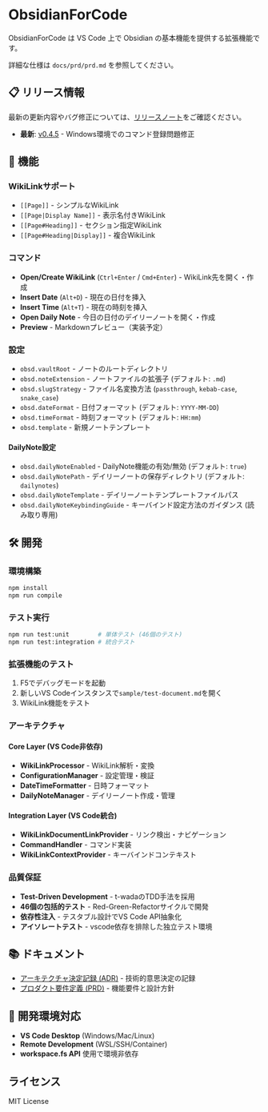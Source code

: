 # ObsidianForCode

ObsidianForCode は VS Code 上で Obsidian の基本機能を提供する拡張機能です。

詳細な仕様は `docs/prd/prd.md` を参照してください。

## 📋 リリース情報

最新の更新内容やバグ修正については、[リリースノート](./docs/releases/)をご確認ください。

- **最新**: [v0.4.5](./docs/releases/v0.4.5.md) - Windows環境でのコマンド登録問題修正

## 🚀 機能

### WikiLinkサポート
- `[[Page]]` - シンプルなWikiLink
- `[[Page|Display Name]]` - 表示名付きWikiLink  
- `[[Page#Heading]]` - セクション指定WikiLink
- `[[Page#Heading|Display]]` - 複合WikiLink

### コマンド
- **Open/Create WikiLink** (`Ctrl+Enter` / `Cmd+Enter`) - WikiLink先を開く・作成
- **Insert Date** (`Alt+D`) - 現在の日付を挿入
- **Insert Time** (`Alt+T`) - 現在の時刻を挿入
- **Open Daily Note** - 今日の日付のデイリーノートを開く・作成
- **Preview** - Markdownプレビュー（実装予定）

### 設定
- `obsd.vaultRoot` - ノートのルートディレクトリ
- `obsd.noteExtension` - ノートファイルの拡張子 (デフォルト: `.md`)
- `obsd.slugStrategy` - ファイル名変換方法 (`passthrough`, `kebab-case`, `snake_case`)
- `obsd.dateFormat` - 日付フォーマット (デフォルト: `YYYY-MM-DD`)
- `obsd.timeFormat` - 時刻フォーマット (デフォルト: `HH:mm`)
- `obsd.template` - 新規ノートテンプレート

#### DailyNote設定
- `obsd.dailyNoteEnabled` - DailyNote機能の有効/無効 (デフォルト: `true`)
- `obsd.dailyNotePath` - デイリーノートの保存ディレクトリ (デフォルト: `dailynotes`)
- `obsd.dailyNoteTemplate` - デイリーノートテンプレートファイルパス
- `obsd.dailyNoteKeybindingGuide` - キーバインド設定方法のガイダンス (読み取り専用)

## 🛠 開発

### 環境構築
```bash
npm install
npm run compile
```

### テスト実行
```bash
npm run test:unit        # 単体テスト (46個のテスト)
npm run test:integration # 統合テスト
```

### 拡張機能のテスト
1. F5でデバッグモードを起動
2. 新しいVS Codeインスタンスで`sample/test-document.md`を開く
3. WikiLink機能をテスト

### アーキテクチャ

#### Core Layer (VS Code非依存)
- **WikiLinkProcessor** - WikiLink解析・変換
- **ConfigurationManager** - 設定管理・検証
- **DateTimeFormatter** - 日時フォーマット
- **DailyNoteManager** - デイリーノート作成・管理

#### Integration Layer (VS Code統合)
- **WikiLinkDocumentLinkProvider** - リンク検出・ナビゲーション
- **CommandHandler** - コマンド実装
- **WikiLinkContextProvider** - キーバインドコンテキスト

### 品質保証
- **Test-Driven Development** - t-wadaのTDD手法を採用
- **46個の包括的テスト** - Red-Green-Refactorサイクルで開発
- **依存性注入** - テスタブル設計でVS Code API抽象化
- **アイソレートテスト** - vscode依存を排除した独立テスト環境

## 📚 ドキュメント

- [アーキテクチャ決定記録 (ADR)](./docs/adr/) - 技術的意思決定の記録
- [プロダクト要件定義 (PRD)](./docs/prd/prd.md) - 機能要件と設計方針

## 🔧 開発環境対応

- **VS Code Desktop** (Windows/Mac/Linux)
- **Remote Development** (WSL/SSH/Container) 
- **workspace.fs API** 使用で環境非依存

## ライセンス

MIT License